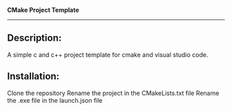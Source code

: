 **CMake Project Template**


---

**Description:** 
--

A simple c and c++ project template for cmake and visual studio code.


**Installation:**
--

Clone the repository
Rename the project in the CMakeLists.txt file
Rename the .exe file in the launch.json file

